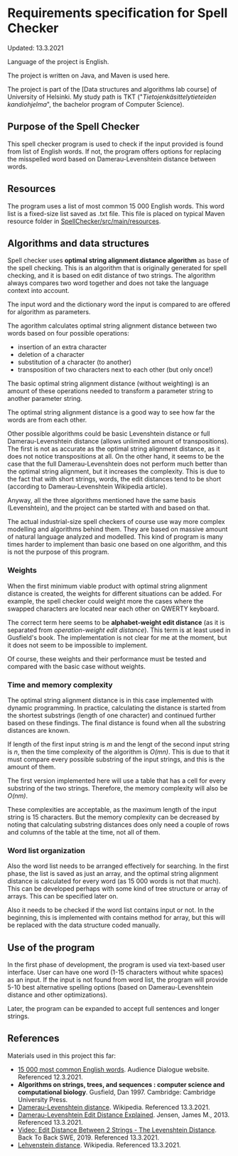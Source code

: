 # Requirements specification for Spell Checker

Updated: 13.3.2021

Language of the project is English. 

The project is written on Java, and Maven is used here.

The project is part of the [Data structures and algorithms lab course] of University of Helsinki.
My study path is TKT ("_Tietojenkäsittelytieteiden kandiohjelma_", the bachelor program of Computer Science).

## Purpose of the Spell Checker

This spell checker program is used to check if the input provided is found from list of English words. 
If not, the program offers options for replacing the misspelled word based on Damerau-Levenshtein distance between words.

## Resources

The program uses a list of most common 15 000 English words. This word list is a fixed-size list saved as .txt file.
This file is placed on typical Maven resource folder in [SpellChecker/src/main/resources](https://github.com/sallasal/SpellChecker/tree/main/SpellChecker/src/main/resources).

## Algorithms and data structures

Spell checker uses __optimal string alignment distance algorithm__ as base of the spell checking.
This is an algorithm that is originally generated for spell checking, and it is based on edit distance of two strings.
The algorithm always compares two word together and does not take the language context into account.

The input word and the dictionary word the input is compared to are offered for algorithm as parameters.

The agorithm calculates optimal string alignment distance between two words based on four possible operations:
- insertion of an extra character
- deletion of a character
- substitution of a character (to another)
- transposition of two characters next to each other (but only once!)

The basic optimal string alignment distance (without weighting) is an amount of these operations needed to transform a parameter string to another parameter string.

The optimal string alignment distance is a good way to see how far the words are from each other.

Other possible algorithms could be basic Levenshtein distance or full Damerau-Levenshtein distance (allows unlimited amount of transpositions).
The first is not as accurate as the optimal string alignment distance, as it does not notice transpositions at all.
On the other hand, it seems to be the case that the full Damerau-Levenshtein does not perform much better than the optimal string alignment, but it increases the complexity. This is due to the fact that with short strings, words, the edit distances tend to be short (according to Damerau-Levenshtein Wikipedia article).

Anyway, all the three algorithms mentioned have the same basis (Levenshtein), and the project can be started with and based on that.

The actual industrial-size spell checkers of course use way more complex modelling and algorithms behind them.
They are based on massive amount of natural language analyzed and modelled. 
This kind of program is many times harder to implement than basic one based on one algorithm, and this is not the purpose of this program.

### Weights

When the first minimum viable product with optimal string alignment distance is created, the weights for different situations can be added.
For example, the spell checker could weight more the cases where the swapped characters are located near each other on QWERTY keyboard.

The correct term here seems to be __alphabet-weight edit distance__ (as it is separated from _operation-weight edit distance_). This term is at least used in Gusfield's book. The implementation is not clear for me at the moment, but it does not seem to be impossible to implement.

Of course, these weights and their performance must be tested and compared with the basic case without weights.

### Time and memory complexity

The optimal string alignment distance is in this case implemented with dynamic programming.
In practice, calculating the distance is started from the shortest substrings (length of one character) and continued further based on these findings.
The final distance is found when all the substring distances are known.

If length of the first input string is _m_ and the lengt of the second input string is _n_, then the time complexity of the algorithm is _O(mn)_.
This is due to that it must compare every possible substring of the input strings, and this is the amount of them.

The first version implemented here will use a table that has a cell for every substring of the two strings.
Therefore, the memory complexity will also be _O(nm)_.

These complexities are acceptable, as the maximum length of the input string is 15 characters.
But the memory complexity can be decreased by noting that calculating substring distances does only need a couple of rows and columns of the table at the time, not all of them.

### Word list organization

Also the word list needs to be arranged effectively for searching. 
In the first phase, the list is saved as just an array, and the optimal string alignment distance is calculated for every word (as 15 000 words is not that much).
This can be developed perhaps with some kind of tree structure or array of arrays. This can be specified later on. 

Also it needs to be checked if the word list contains input or not. In the beginning, this is implemented with contains method for array, but this will be replaced with the data structure coded manually.

## Use of the program

In the first phase of development, the program is used via text-based user interface.
User can have one word (1-15 characters without white spaces) as an input. If the input is not found from word list, the program will provide 5-10 best alternative spelling options (based on Damerau-Levenshtein distance and other optimizations).

Later, the program can be expanded to accept full sentences and longer strings.

## References

Materials used in this project this far:

- [15 000 most common English words](http://www.audiencedialogue.net/susteng.html). Audience Dialogue website. Referenced 12.3.2021.
- __Algorithms on strings, trees, and sequences : computer science and computational biology__. Gusfield, Dan 1997. Cambridge: Cambridge University Press.
- [Damerau-Levenshtein distance](https://en.wikipedia.org/wiki/Damerau–Levenshtein_distance). Wikipedia. Referenced 13.3.2021.
- [Damerau-Levenshtein Edit Distance Explained](https://www.lemoda.net/text-fuzzy/damerau-levenshtein/). Jensen, James M., 2013. Referenced 13.3.2021.
- [Video: Edit Distance Between 2 Strings - The Levenshtein Distance](https://www.youtube.com/watch?v=MiqoA-yF-0M). Back To Back SWE, 2019. Referenced 13.3.2021.
- [Lehvenstein distance](https://en.wikipedia.org/wiki/Levenshtein_distance). Wikipedia. Referenced 13.3.2021.

